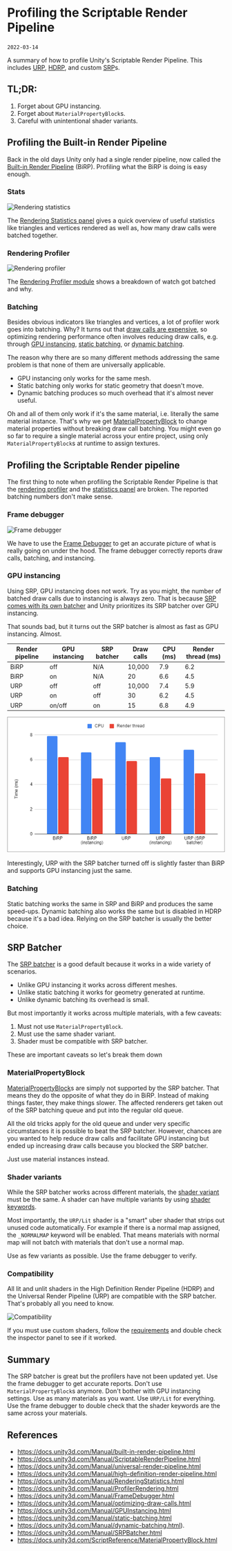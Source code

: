 # Profiling the Scriptable Render Pipeline
`2022-03-14`

A summary of how to profile Unity's Scriptable Render Pipeline. This includes [URP](https://docs.unity3d.com/Manual/universal-render-pipeline.html), [HDRP](https://docs.unity3d.com/Manual/high-definition-render-pipeline.html), and custom [SRP](https://docs.unity3d.com/Manual/ScriptableRenderPipeline.html)s.

## TL;DR:
1. Forget about GPU instancing.
2. Forget about `MaterialPropertyBlock`s.
3. Careful with unintentional shader variants.

## Profiling the Built-in Render Pipeline
Back in the old days Unity only had a single render pipeline, now called the [Built-in Render Pipeline](https://docs.unity3d.com/Manual/built-in-render-pipeline.html) (BiRP). Profiling what the BiRP is doing is easy enough.

### Stats
![Rendering statistics](https://docs.unity3d.com/uploads/Main/GameViewStats.png)

The [Rendering Statistics panel](https://docs.unity3d.com/Manual/RenderingStatistics.html) gives a quick overview of useful statistics like triangles and vertices rendered as well as, how many draw calls were batched together.

### Rendering Profiler
![Rendering profiler](https://docs.unity3d.com/uploads/Main/RenderProfiler.png)

The [Rendering Profiler module](https://docs.unity3d.com/Manual/ProfilerRendering.html) shows a breakdown of watch got batched and why.

### Batching
Besides obvious indicators like triangles and vertices, a lot of profiler work goes into batching. Why? It turns out that [draw calls are expensive](https://docs.unity3d.com/Manual/optimizing-draw-calls.html), so optimizing rendering performance often involves reducing draw calls, e.g. through [GPU instancing](https://docs.unity3d.com/Manual/GPUInstancing.html), [static batching](https://docs.unity3d.com/Manual/static-batching.html), or [dynamic batching](https://docs.unity3d.com/Manual/dynamic-batching.html).

The reason why there are so many different methods addressing the same problem is that none of them are universally applicable.
- GPU instancing only works for the same mesh.
- Static batching only works for static geometry that doesn't move.
- Dynamic batching produces so much overhead that it's almost never useful.

Oh and all of them only work if it's the same material, i.e. literally the same material instance. That's why we get [MaterialPropertyBlock](https://docs.unity3d.com/ScriptReference/MaterialPropertyBlock.html) to change material properties without breaking draw call batching. You might even go so far to require a single material across your entire project, using only `MaterialPropertyBlock`s at runtime to assign textures.

## Profiling the Scriptable Render pipeline
The first thing to note when profiling the Scriptable Render Pipeline is that the [rendering profiler](https://docs.unity3d.com/Manual/ProfilerRendering.html) and the [statistics panel](https://docs.unity3d.com/Manual/RenderingStatistics.html) are broken. The reported batching numbers don't make sense.

### Frame debugger
![Frame debugger](https://docs.unity3d.com/uploads/Main/FrameDebugShaderProperties.jpg)

We have to use the [Frame Debugger](https://docs.unity3d.com/Manual/FrameDebugger.html) to get an accurate picture of what is really going on under the hood. The frame debugger correctly reports draw calls, batching, and instancing.

### GPU instancing
Using SRP, GPU instancing does not work. Try as you might, the number of batched draw calls due to instancing is always zero. That is because [SRP comes with its own batcher](https://docs.unity3d.com/Manual/SRPBatcher.html) and Unity prioritizes its SRP batcher over GPU instancing.

That sounds bad, but it turns out the SRP batcher is almost as fast as GPU instancing. Almost.

| Render pipeline | GPU instancing | SRP batcher | Draw calls | CPU (ms) | Render thread (ms) |
|-----------------|----------------|-------------|------------|----------|--------------------|
| BiRP            | off            | N/A         | 10,000     | 7.9      | 6.2                |
| BiRP            | on             | N/A         | 20         | 6.6      | 4.5                |
| URP             | off            | off         | 10,000     | 7.4      | 5.9                |
| URP             | on             | off         | 30         | 6.2      | 4.5                |
| URP             | on/off         | on          | 15         | 6.8      | 4.9                |

![GPU instancing](render-pipeline/instancing.png)

Interestingly, URP with the SRP batcher turned off is slightly faster than BiRP and supports GPU instancing just the same.

### Batching
Static batching works the same in SRP and BiRP and produces the same speed-ups. Dynamic batching also works the same but is disabled in HDRP because it's a bad idea. Relying on the SRP batcher is usually the better choice.

## SRP Batcher
The [SRP batcher](https://docs.unity3d.com/Manual/SRPBatcher.html) is a good default because it works in a wide variety of scenarios.
- Unlike GPU instancing it works across different meshes.
- Unlike static batching it works for geometry generated at runtime.
- Unlike dynamic batching its overhead is small.

But most importantly it works across multiple materials, with a few caveats:
1. Must not use `MaterialPropertyBlock`.
2. Must use the same shader variant.
3. Shader must be compatible with SRP batcher.

These are important caveats so let's break them down

### MaterialPropertyBlock
[MaterialPropertyBlock](https://docs.unity3d.com/ScriptReference/MaterialPropertyBlock.html)s are simply not supported by the SRP batcher. That means they do the opposite of what they do in BiRP. Instead of making things faster, they make things slower. The affected renderers get taken out of the SRP batching queue and put into the regular old queue.

All the old tricks apply for the old queue and under very specific circumstances it is possible to beat the SRP batcher. However, chances are you wanted to help reduce draw calls and facilitate GPU instancing but ended up increasing draw calls because you blocked the SRP batcher.

Just use material instances instead.

### Shader variants
While the SRP batcher works across different materials, the [shader variant](https://docs.unity3d.com/Manual/shader-variants.html) must be the same. A shader can have multiple variants by using [shader keywords](https://docs.unity3d.com/Manual/shader-keywords.html).

Most importantly, the `URP/Lit` shader is a "smart" uber shader that strips out unused code automatically. For example if there is a normal map assigned, the `_NORMALMAP` keyword will be enabled. That means materials with normal map will not batch with materials that don't use a normal map.

Use as few variants as possible. Use the frame debugger to verify.

### Compatibility
All lit and unlit shaders in the High Definition Render Pipeline (HDRP) and the Universal Render Pipeline (URP) are compatible with the SRP batcher. That's probably all you need to know.

![Compatibility](https://docs.unity3d.com/uploads/Main/SRP_batcher_shader_compatibility.png)

If you must use custom shaders, follow the [requirements](https://docs.unity3d.com/Manual/SRPBatcher.html#shader-compatibility) and double check the inspector panel to see if it worked.

## Summary
The SRP batcher is great but the profilers have not been updated yet. Use the frame debugger to get accurate reports. Don't use `MaterialPropertyBlock`s anymore. Don't bother with GPU instancing settings. Use as many materials as you want. Use `URP/Lit` for everything. Use the frame debugger to double check that the shader keywords are the same across your materials.

## References
- https://docs.unity3d.com/Manual/built-in-render-pipeline.html
- https://docs.unity3d.com/Manual/ScriptableRenderPipeline.html
- https://docs.unity3d.com/Manual/universal-render-pipeline.html
- https://docs.unity3d.com/Manual/high-definition-render-pipeline.html
- https://docs.unity3d.com/Manual/RenderingStatistics.html
- https://docs.unity3d.com/Manual/ProfilerRendering.html
- https://docs.unity3d.com/Manual/FrameDebugger.html
- https://docs.unity3d.com/Manual/optimizing-draw-calls.html
- https://docs.unity3d.com/Manual/GPUInstancing.html
- https://docs.unity3d.com/Manual/static-batching.html
- https://docs.unity3d.com/Manual/dynamic-batching.html).
- https://docs.unity3d.com/Manual/SRPBatcher.html
- https://docs.unity3d.com/ScriptReference/MaterialPropertyBlock.html
